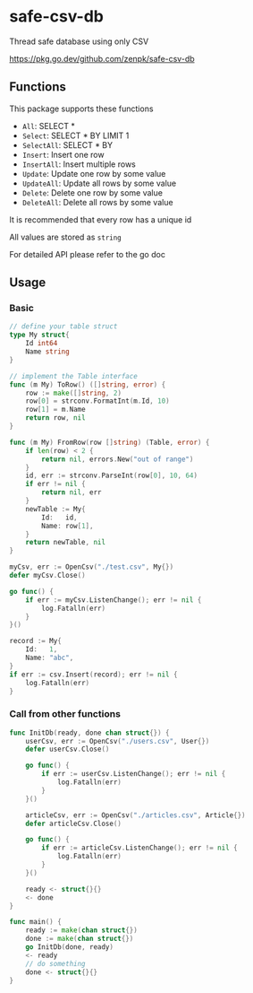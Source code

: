 # safe-csv-db

Thread safe database using only CSV

<https://pkg.go.dev/github.com/zenpk/safe-csv-db>

## Functions

This package supports these functions

- `All`: SELECT *
- `Select`: SELECT * BY LIMIT 1
- `SelectAll`: SELECT * BY
- `Insert`: Insert one row
- `InsertAll`: Insert multiple rows
- `Update`: Update one row by some value
- `UpdateAll`: Update all rows by some value
- `Delete`: Delete one row by some value
- `DeleteAll`: Delete all rows by some value

It is recommended that every row has a unique id

All values are stored as `string`

For detailed API please refer to the go doc

## Usage

### Basic

```go
// define your table struct
type My struct{
    Id int64
    Name string
}

// implement the Table interface
func (m My) ToRow() ([]string, error) {
    row := make([]string, 2)
    row[0] = strconv.FormatInt(m.Id, 10)
    row[1] = m.Name
    return row, nil
}

func (m My) FromRow(row []string) (Table, error) {
    if len(row) < 2 {
        return nil, errors.New("out of range")
    }
    id, err := strconv.ParseInt(row[0], 10, 64)
    if err != nil {
        return nil, err
    }
    newTable := My{
        Id:   id,
        Name: row[1],
    }
    return newTable, nil
}

myCsv, err := OpenCsv("./test.csv", My{})
defer myCsv.Close()

go func() {
    if err := myCsv.ListenChange(); err != nil {
        log.Fatalln(err)
    }
}()

record := My{
    Id:   1,
    Name: "abc",
}
if err := csv.Insert(record); err != nil {
    log.Fatalln(err)
}
```

### Call from other functions

```go
func InitDb(ready, done chan struct{}) {
    userCsv, err := OpenCsv("./users.csv", User{})
    defer userCsv.Close()

    go func() {
        if err := userCsv.ListenChange(); err != nil {
            log.Fatalln(err)
        }
    }()

    articleCsv, err := OpenCsv("./articles.csv", Article{})
    defer articleCsv.Close()

    go func() {
        if err := articleCsv.ListenChange(); err != nil {
            log.Fatalln(err)
        }
    }()

    ready <- struct{}{}
    <- done
}

func main() {
    ready := make(chan struct{})
    done := make(chan struct{})
    go InitDb(done, ready)
    <- ready
    // do something
    done <- struct{}{}
}
```
